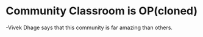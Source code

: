 # Community Classroom is OP(cloned)

-Vivek Dhage says that this community is far amazing than others.
